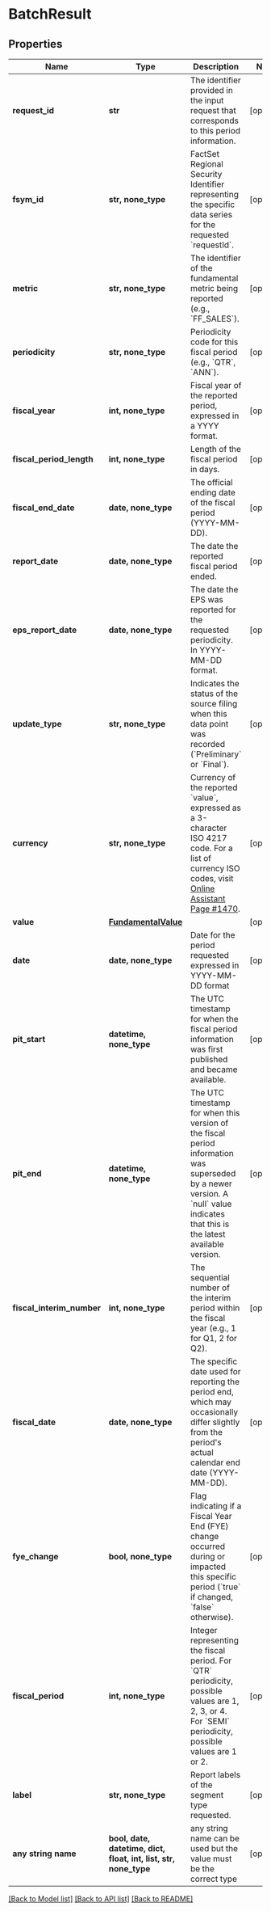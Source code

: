 # BatchResult


## Properties
Name | Type | Description | Notes
------------ | ------------- | ------------- | -------------
**request_id** | **str** | The identifier provided in the input request that corresponds to this period information. | [optional] 
**fsym_id** | **str, none_type** | FactSet Regional Security Identifier representing the specific data series for the requested &#x60;requestId&#x60;. | [optional] 
**metric** | **str, none_type** | The identifier of the fundamental metric being reported (e.g., &#x60;FF_SALES&#x60;). | [optional] 
**periodicity** | **str, none_type** | Periodicity code for this fiscal period (e.g., &#x60;QTR&#x60;, &#x60;ANN&#x60;). | [optional] 
**fiscal_year** | **int, none_type** | Fiscal year of the reported period, expressed in a YYYY format. | [optional] 
**fiscal_period_length** | **int, none_type** | Length of the fiscal period in days. | [optional] 
**fiscal_end_date** | **date, none_type** | The official ending date of the fiscal period (YYYY-MM-DD). | [optional] 
**report_date** | **date, none_type** | The date the reported fiscal period ended. | [optional] 
**eps_report_date** | **date, none_type** | The date the EPS was reported for the requested periodicity. In YYYY-MM-DD format. | [optional] 
**update_type** | **str, none_type** | Indicates the status of the source filing when this data point was recorded (&#x60;Preliminary&#x60; or &#x60;Final&#x60;). | [optional] 
**currency** | **str, none_type** | Currency of the reported &#x60;value&#x60;, expressed as a 3-character ISO 4217 code. For a list of currency ISO codes, visit [Online Assistant Page #1470](https://oa.apps.factset.com/pages/1470). | [optional] 
**value** | [**FundamentalValue**](FundamentalValue.md) |  | [optional] 
**date** | **date, none_type** | Date for the period requested expressed in YYYY-MM-DD format | [optional] 
**pit_start** | **datetime, none_type** | The UTC timestamp for when the fiscal period information was first published and became available. | [optional] 
**pit_end** | **datetime, none_type** | The UTC timestamp for when this version of the fiscal period information was superseded by a newer version. A &#x60;null&#x60; value indicates that this is the latest available version. | [optional] 
**fiscal_interim_number** | **int, none_type** | The sequential number of the interim period within the fiscal year (e.g., 1 for Q1, 2 for Q2). | [optional] 
**fiscal_date** | **date, none_type** | The specific date used for reporting the period end, which may occasionally differ slightly from the period&#39;s actual calendar end date (YYYY-MM-DD). | [optional] 
**fye_change** | **bool, none_type** | Flag indicating if a Fiscal Year End (FYE) change occurred during or impacted this specific period (&#x60;true&#x60; if changed, &#x60;false&#x60; otherwise). | [optional] 
**fiscal_period** | **int, none_type** | Integer representing the fiscal period. For &#x60;QTR&#x60; periodicity, possible values are 1, 2, 3, or 4. For &#x60;SEMI&#x60; periodicity, possible values are 1 or 2. | [optional] 
**label** | **str, none_type** | Report labels of the segment type requested. | [optional] 
**any string name** | **bool, date, datetime, dict, float, int, list, str, none_type** | any string name can be used but the value must be the correct type | [optional]

[[Back to Model list]](../README.md#documentation-for-models) [[Back to API list]](../README.md#documentation-for-api-endpoints) [[Back to README]](../README.md)


